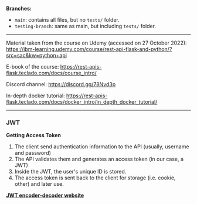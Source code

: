 

**Branches:**
- `main`: contains all files, but no `tests/` folder.
- `testing-branch`: same as main, but including `tests/` folder.


----
Material taken from the course on Udemy (accessed on 27 October 2022):
https://ibm-learning.udemy.com/course/rest-api-flask-and-python/?src=sac&kw=python+api

E-book of the course:
https://rest-apis-flask.teclado.com/docs/course_intro/

Discord channel: https://discord.gg/78Nvd3p

In-depth docker tutorial:
https://rest-apis-flask.teclado.com/docs/docker_intro/in_depth_docker_tutorial/

---
### JWT

**Getting Access Token**

1. The client send authentication information to the API (usually, username and password)
2. The API validates them and generates an access token (in our case, a JWT)
3. Inside the JWT, the user's unique ID is stored.
4. The access token is sent back to the client for storage (i.e. cookie, other) and later use.

**[JWT encoder-decoder website](!https://jwt.io/)**


